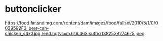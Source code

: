 # buttonclicker
https://food.fnr.sndimg.com/content/dam/images/food/fullset/2010/5/1/0/0039592F3_beer-can-chicken_s4x3.jpg.rend.hgtvcom.616.462.suffix/1382539274625.jpeg
